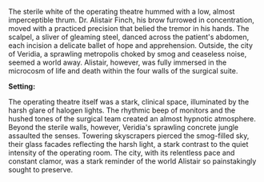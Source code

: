 The sterile white of the operating theatre hummed with a low, almost imperceptible thrum.  Dr. Alistair Finch, his brow furrowed in concentration, moved with a practiced precision that belied the tremor in his hands.  The scalpel, a sliver of gleaming steel, danced across the patient's abdomen, each incision a delicate ballet of hope and apprehension.  Outside, the city of Veridia, a sprawling metropolis choked by smog and ceaseless noise, seemed a world away.  Alistair, however, was fully immersed in the microcosm of life and death within the four walls of the surgical suite.

**Setting:**

The operating theatre itself was a stark, clinical space, illuminated by the harsh glare of halogen lights.  The rhythmic beep of monitors and the hushed tones of the surgical team created an almost hypnotic atmosphere.  Beyond the sterile walls, however, Veridia's sprawling concrete jungle assaulted the senses.  Towering skyscrapers pierced the smog-filled sky, their glass facades reflecting the harsh light, a stark contrast to the quiet intensity of the operating room.  The city, with its relentless pace and constant clamor, was a stark reminder of the world Alistair so painstakingly sought to preserve.
